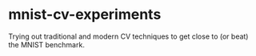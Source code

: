 # mnist-cv-experiments
Trying out traditional and modern CV techniques to get close to (or beat) the MNIST benchmark.
